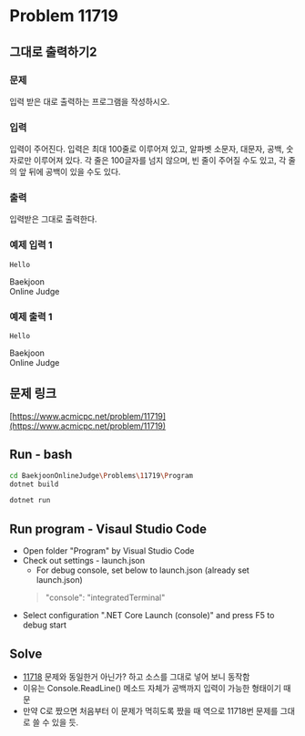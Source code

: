 # Problem 11719

## 그대로 출력하기2

### 문제

입력 받은 대로 출력하는 프로그램을 작성하시오.

### 입력

입력이 주어진다. 입력은 최대 100줄로 이루어져 있고, 알파벳 소문자, 대문자, 공백, 숫자로만 이루어져 있다. 각 줄은 100글자를 넘지 않으며, 빈 줄이 주어질 수도 있고, 각 줄의 앞 뒤에 공백이 있을 수도 있다.

### 출력

입력받은 그대로 출력한다.

### 예제 입력 1
    Hello

Baekjoon     
   Online Judge    

### 예제 출력 1
    Hello

Baekjoon     
   Online Judge    

## 문제 링크

[https://www.acmicpc.net/problem/11719](https://www.acmicpc.net/problem/11719)

## Run - bash

```bash
cd BaekjoonOnlineJudge\Problems\11719\Program
dotnet build
```

```bash
dotnet run
```

## Run program - Visaul Studio Code

- Open folder "Program" by Visual Studio Code
- Check out settings - launch.json
  - For debug console, set below to launch.json (already set launch.json)
  > "console": "integratedTerminal"
- Select configuration ".NET Core Launch (console)" and press F5 to debug start

## Solve

- [11718](https://www.acmicpc.net/problem/11718) 문제와 동일한거 아닌가? 하고 소스를 그대로 넣어 보니 동작함
- 이유는 Console.ReadLine() 메소드 자체가 공백까지 입력이 가능한 형태이기 때문
- 만약 C로 짰으면 처음부터 이 문제가 먹히도록 짰을 때 역으로 11718번 문제를 그대로 쓸 수 있을 듯.